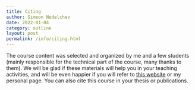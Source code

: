 ```yaml
---
title: Citing
author: Simeon Nedelchev
date: 2022-01-04
category: outline
layout: post
permalink: /info/citing.html
---
```


<!-- ### Citing Course -->

The course content was selected and organized by me and a few students (mainly responsible for the technical part of the course, many thanks to them). We will be glad if these materials will help you in your teaching activities, and will be even happier if you will refer to [this website](https://simeon-ned.github.io/mcp/) or my personal page. You can also cite this course in your thesis or publications.

<!-- ### On Collaboration

I am always **open for collaboration** and will be glad to give this course as a guest lecturer at your university or online. Feel free to contact me on this matter, as well as if you need any additional materials, if you find any typos, inaccuracies in the course materials as well. I am usually available via email or telegram. 
 -->
